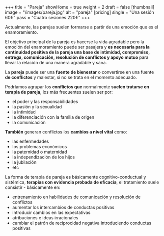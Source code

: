 +++
title = "Pareja"
showHome = true
weight = 2
draft = false
[thumbnail]
image = "/images/pareja.jpg"
alt = "pareja"
[pricing]
single = "Una sesión 60€"
pass = "Cuatro sesiones 220€"
+++

Actualmente, las parejas suelen formarse a partir de una emoción que es el enamoramiento.

El objetivo principal de la pareja es hacerse la vida agradable pero la emoción del enamoramiento puede ser pasajera y **es necesaria para la continuidad positiva de la pareja una base de intimidad, compromiso, entrega, comunicación, resolución de conflictos y apoyo mutuo** para llevar la relación de una manera agradable y sana.

La **pareja** puede ser una **fuente de bienestar** o convertirse en una fuente **de conflictos** y malestar, si no se trata en el momento adecuado.

Podríamos agrupar los **conflictos que** normalmente **suelen tratarse en terapia de pareja**, los más frecuentes suelen ser por:

- el poder y las responsabilidades
- la pasión y la sexualidad
- la intimidad
- la diferenciación con la familia de origen
- la comunicación

**También** generan conflictos los **cambios a nivel vital** como:

- las enfermedades
- los problemas económicos
- la paternidad o maternidad
- la independización de los hijos
- la jubilación
- etc

La forma de terapia de pareja es básicamente cognitivo-conductual y sistémica, **terapias con evidencia probada de eficacia**, el tratamiento suele consistir - básicamente en:

- entrenamiento en habilidades de comunicación y resolución de conflictos
- aumentar los intercambios de conductas positivas
- introducir cambios en las expectativas
- atribuciones e ideas irracionales
- cambiar el patrón de reciprocidad negativa introduciendo conductas positivas